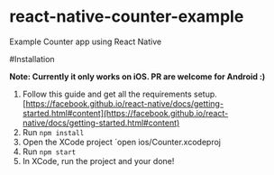 # react-native-counter-example
Example Counter app using React Native

#Installation

**Note: Currently it only works on iOS. PR are welcome for Android :)**

1. Follow this guide and get all the requirements setup. [https://facebook.github.io/react-native/docs/getting-started.html#content](https://facebook.github.io/react-native/docs/getting-started.html#content)
2. Run `npm install`
3. Open the XCode project `open ios/Counter.xcodeproj
4. Run `npm start`
5. In XCode, run the project and your done!